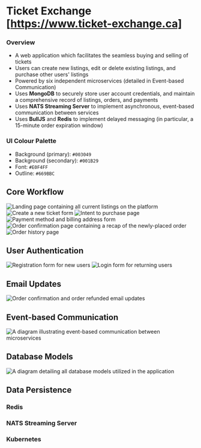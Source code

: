 # Ticket Exchange <a href="https://www.ticket-exchange.ca"> [https://www.ticket-exchange.ca] </a>

### Overview
- A web application which facilitates the seamless buying and selling of tickets
- Users can create new listings, edit or delete existing listings, and purchase other users' listings
- Powered by six independent microservices (detailed in Event-based Communication)
- Uses **MongoDB** to securely store user account credentials, and maintain a comprehensive record of listings, orders, and payments
- Uses **NATS Streaming Server** to implement asynchronous, event-based communication between services
- Uses **BullJS** and **Redis** to implement delayed messaging (in particular, a 15-minute order expiration window)

### UI Colour Palette

- Background (primary): `#003049`
- Background (secondary): `#001B29`
- Font: `#E0F4FF`
- Outline: `#669BBC`

## Core Workflow

![Landing page containing all current listings on the platform](./images/landing_page.png)
![Create a new ticket form](./images/create_form.png)
![Intent to purchase page](./images/purchase_page.png)
![Payment method and billing address form](./images/checkout_form.png)
![Order confirmation page containing a recap of the newly-placed order](./images/order_confirmation.png)
![Order history page](./images/order_history.png)

## User Authentication

![Registration form for new users](./images/registration_form.png)
![Login form for returning users](./images/login_form.png)

## Email Updates

![Order confirmation and order refunded email updates](./images/email_updates.png)

## Event-based Communication

![A diagram illustrating event-based communication between microservices](./images/event_flow.png)

## Database Models

![A diagram detailing all database models utilized in the application](./images/data_models.png)

## Data Persistence

### Redis

### NATS Streaming Server

### Kubernetes
